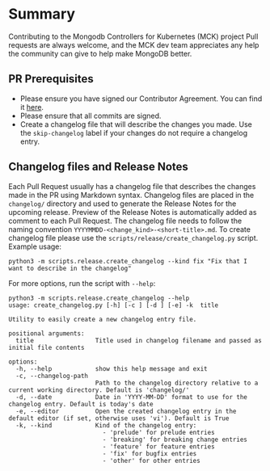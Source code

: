 # Summary

Contributing to the Mongodb Controllers for Kubernetes (MCK) project
Pull requests are always welcome, and the MCK dev team appreciates any help the community can give to help make MongoDB
better.

## PR Prerequisites

* Please ensure you have signed our Contributor Agreement. You can find
  it [here](https://www.mongodb.com/legal/contributor-agreement).
* Please ensure that all commits are signed.
* Create a changelog file that will describe the changes you made. Use the `skip-changelog` label if your changes do not
  require a changelog entry.

## Changelog files and Release Notes

Each Pull Request usually has a changelog file that describes the changes made in the PR using Markdown syntax.
Changelog files are placed in the `changelog/` directory and used to generate the Release Notes for the
upcoming release. Preview of the Release Notes is automatically added as comment to each Pull Request.
The changelog file needs to follow the naming convention
`YYYYMMDD-<change_kind>-<short-title>.md`. To create changelog file please use the
`scripts/release/create_changelog.py` script. Example usage:

```console
python3 -m scripts.release.create_changelog --kind fix "Fix that I want to describe in the changelog"
```

For more options, run the script with `--help`:

```console
python3 -m scripts.release.create_changelog --help
usage: create_changelog.py [-h] [-c ] [-d ] [-e] -k  title

Utility to easily create a new changelog entry file.

positional arguments:
  title                 Title used in changelog filename and passed as initial file contents

options:
  -h, --help            show this help message and exit
  -c, --changelog-path
                        Path to the changelog directory relative to a current working directory. Default is 'changelog/'
  -d, --date            Date in 'YYYY-MM-DD' format to use for the changelog entry. Default is today's date
  -e, --editor          Open the created changelog entry in the default editor (if set, otherwise uses 'vi'). Default is True
  -k, --kind            Kind of the changelog entry:
                          - 'prelude' for prelude entries
                          - 'breaking' for breaking change entries
                          - 'feature' for feature entries
                          - 'fix' for bugfix entries
                          - 'other' for other entries
```
